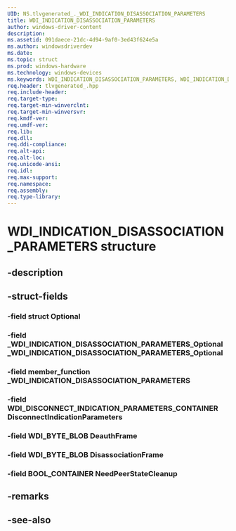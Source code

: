 ```yaml
---
UID: NS.tlvgenerated_._WDI_INDICATION_DISASSOCIATION_PARAMETERS
title: WDI_INDICATION_DISASSOCIATION_PARAMETERS
author: windows-driver-content
description: 
ms.assetid: 091daece-21dc-4d94-9af0-3ed43f624e5a
ms.author: windowsdriverdev
ms.date: 
ms.topic: struct
ms.prod: windows-hardware
ms.technology: windows-devices
ms.keywords: WDI_INDICATION_DISASSOCIATION_PARAMETERS, WDI_INDICATION_DISASSOCIATION_PARAMETERS, *PWDI_INDICATION_DISASSOCIATION_PARAMETERS
req.header: tlvgenerated_.hpp
req.include-header:
req.target-type:
req.target-min-winverclnt:
req.target-min-winversvr:
req.kmdf-ver:
req.umdf-ver:
req.lib:
req.dll:
req.ddi-compliance:
req.alt-api:
req.alt-loc:
req.unicode-ansi:
req.idl:
req.max-support:
req.namespace:
req.assembly:
req.type-library:
---
```


# WDI_INDICATION_DISASSOCIATION_PARAMETERS structure

## -description



## -struct-fields

### -field struct Optional			
 	
### -field _WDI_INDICATION_DISASSOCIATION_PARAMETERS_Optional _WDI_INDICATION_DISASSOCIATION_PARAMETERS_Optional			
 	
### -field member_function _WDI_INDICATION_DISASSOCIATION_PARAMETERS			
 	
### -field WDI_DISCONNECT_INDICATION_PARAMETERS_CONTAINER DisconnectIndicationParameters			
 	
### -field WDI_BYTE_BLOB DeauthFrame			
 	
### -field WDI_BYTE_BLOB DisassociationFrame			
 	
### -field BOOL_CONTAINER NeedPeerStateCleanup			
 	
## -remarks

## -see-also
